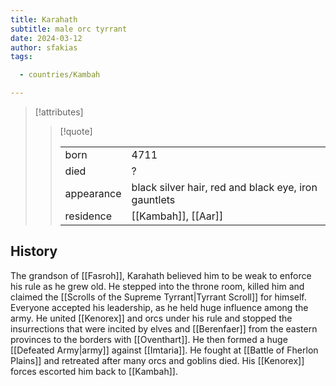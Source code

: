 ```yaml
---
title: Karahath
subtitle: male orc tyrrant
date: 2024-03-12
author: sfakias
tags:

  - countries/Kambah

---
```

> [!attributes]
> 
> > [!quote]
> >
> > | | |
> > | --- | --- |
> > | born | 4711 |
> > | died | ? |
> > | appearance | black silver hair, red and black eye, iron gauntlets |
> > | residence | [[Kambah]], [[Aar]] |

## History

The grandson of [[Fasroh]], Karahath believed him to be weak to enforce his rule as he grew old. He stepped into the throne room, killed him and claimed the [[Scrolls of the Supreme Tyrrant|Tyrrant Scroll]] for himself. Everyone accepted his leadership, as he held huge influence among the army. He united [[Kenorex]] and orcs under his rule and stopped the insurrections that were incited by elves and [[Berenfaer]] from the eastern provinces to the borders with [[Oventhart]]. He then formed a huge [[Defeated Army|army]] against [[Imtaria]]. He fought at [[Battle of Fherlon Plains]] and retreated after many orcs and goblins died. His [[Kenorex]] forces escorted him back to [[Kambah]].